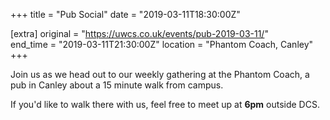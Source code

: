 +++
title = "Pub Social"
date = "2019-03-11T18:30:00Z"

[extra]
original = "https://uwcs.co.uk/events/pub-2019-03-11/"    
end_time = "2019-03-11T21:30:00Z"
location = "Phantom Coach, Canley"
+++

Join us as we head out to our weekly gathering at the Phantom Coach, a pub in Canley about a 15 minute walk from campus.

If you'd like to walk there with us, feel free to meet up at **6pm** outside DCS.

